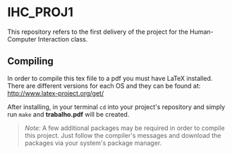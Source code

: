 # IHC_PROJ1
This repository refers to the first delivery of the project for the Human-Computer Interaction class.

## Compiling
In order to compile this tex fiile to a pdf you must have LaTeX installed. There are different versions for each OS 
and they can be found at: http://www.latex-project.org/get/

After installing, in your terminal `cd` into your project's repository and simply run `make` and 
**trabalho.pdf** will be created.

> *Note:* A few additional packages may be required in order to compile this project. Just follow the compiler's messages 
and download the packages via your system's package manager.
